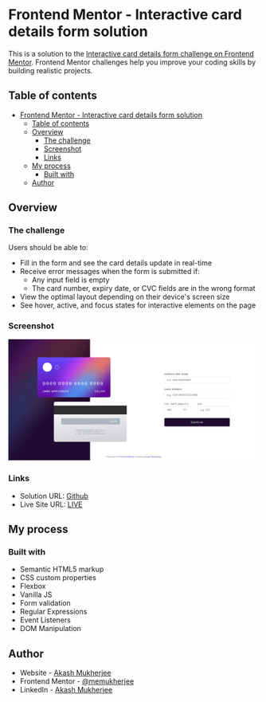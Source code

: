 # Frontend Mentor - Interactive card details form solution

This is a solution to the [Interactive card details form challenge on Frontend Mentor](https://www.frontendmentor.io/challenges/interactive-card-details-form-XpS8cKZDWw). Frontend Mentor challenges help you improve your coding skills by building realistic projects. 

## Table of contents

- [Frontend Mentor - Interactive card details form solution](#frontend-mentor---interactive-card-details-form-solution)
  - [Table of contents](#table-of-contents)
  - [Overview](#overview)
    - [The challenge](#the-challenge)
    - [Screenshot](#screenshot)
    - [Links](#links)
  - [My process](#my-process)
    - [Built with](#built-with)
  - [Author](#author)

## Overview

### The challenge

Users should be able to:

- Fill in the form and see the card details update in real-time
- Receive error messages when the form is submitted if:
  - Any input field is empty
  - The card number, expiry date, or CVC fields are in the wrong format
- View the optimal layout depending on their device's screen size
- See hover, active, and focus states for interactive elements on the page

### Screenshot

![](./screenshot.png)

### Links

- Solution URL: [Github](https://github.com/memukherjee/frontendmentor_projects/tree/main/interactive-card-details-form-main)
- Live Site URL: [LIVE](https://memukherjee.github.io/frontendmentor_projects/interactive-card-details-form-main)

## My process

### Built with

- Semantic HTML5 markup
- CSS custom properties
- Flexbox
- Vanilla JS
- Form validation
- Regular Expressions
- Event Listeners
- DOM Manipulation

## Author

- Website - [Akash Mukherjee](https://memukherjee.netlify.app)
- Frontend Mentor - [@memukherjee](https://www.frontendmentor.io/profile/memukherjee)
- LinkedIn - [Akash Mukherjee](https://www.linkedin.com/in/memukherjee)